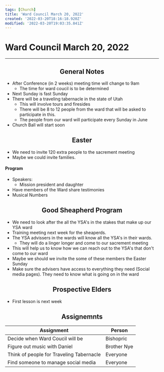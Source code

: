```yaml
---
tags: [Church]
title: 'Ward Council March 20, 2022'
created: '2022-03-20T18:16:18.920Z'
modified: '2022-03-20T19:03:35.841Z'
---
```


# Ward Council March 20, 2022

***

<center>

## General Notes

</center>

* After Conference (in 2 weeks) meeting time will change to 9am
  * The time for ward coucil is to be determined
* Next Sunday is fast Sunday
* There will be a traveling tabernacle in the state of Utah
  * This will involve tours and firesides
  * There will be 8 to 12 people from the ward that will be asked to participate in this.
  * The people from our ward will participate every Sunday in June
* Church Ball will start soon

<center>

## Easter

</center>

* We need to invite 120 extra people to the sacrement meeting
* Maybe we could invite families.
#### Program

* Speakers:
  * Mission president and daughter
* Have members of the Ward share testimonies
* Musical Numbers

<center>

## Good Sheapherd Program

</center>

* We need to look after the all the YSA's in the stakes that make up our YSA ward
* Training meeting next week for the sheaperds.
* The YSA advissers in the wards will know all the YSA's in their wards.
  * They will do a linger longer and come to our sacrement meeting
* This will help us to know how we can reach out to the YSA's that don't come to our ward
* Maybe we should we invite the some of these members the Easter Sunday
* Make sure the advisers have access to everything they need (Social media pages).  They need to know what is going on in the ward

<center>

## Prospective Elders

</center>

* First lesson is next week

<center>

## Assignemnts


</center>

| Assignment | Person |
|-|-|
|Decide when Ward Coucil will be|Bishopric
|Figure out music with Daniel|Brother Nye
|Think of people for Traveling Tabernacle|Everyone
|Find someone to manage social media|Everyone


